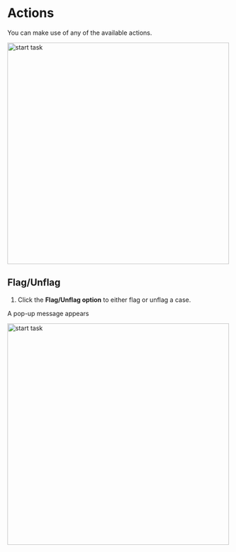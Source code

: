 # Actions 

You can make use of any of the available actions.

<img src="/thehive/images/user-guides/analyst-corner/cases-description/cases-description-actions.png" alt="start task" width="500" height="500"/>

## Flag/Unflag

1. Click the **Flag/Unflag option** to either flag or unflag a case. 

A pop-up message appears

<img src="/thehive/images/user-guides/analyst-corner/cases-description/case-flag-unflag-popup.png" alt="start task" width="500" height="500"/>






